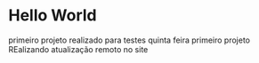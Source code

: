 # Hello World
primeiro projeto realizado para testes
quinta feira 
primeiro projeto
REalizando atualização remoto no site
